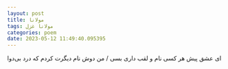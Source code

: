 ```yaml
---
layout: post
title: مولانا
tags: مولانا غزل
categories: poem
date: 2023-05-12 11:49:40.095395
---
```


ای عشق پیش هر کسی نام و لقب داری بسی / من دوش نام دیگرت کردم که درد بی‌دوا